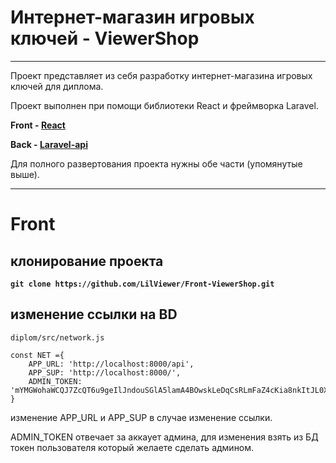 # Интернет-магазин игровых ключей - ViewerShop

---

Проект представляет из себя разработку интернет-магазина игровых ключей для диплома.

Проект выполнен при помощи библиотеки React и фреймворка Laravel. 

**Front - [React](https://github.com/LilViewer/Front-ViewerShop)**

**Back - [Laravel-api](https://github.com/LilViewer/Back-ViewerShop)**

Для полного развертования проекта нужны обе части (упомянутые выше).

---

# Front

## клонирование проекта

**` git clone https://github.com/LilViewer/Front-ViewerShop.git `**

## изменение ссылки на BD

` diplom/src/network.js `

``` 
const NET ={
    APP_URL: 'http://localhost:8000/api',
    APP_SUP: 'http://localhost:8000/',
    ADMIN_TOKEN: 'mYMGWohaWCQJ7ZcQT6u9geIlJndouSGlA5lamA4BOwskLeDqCsRLmFaZ4cKia8nkItJL0XtNeo3XdsmU'
}
 ```
изменение APP_URL и APP_SUP в случае изменение ссылки.

ADMIN_TOKEN отвечает за аккаует админа, для изменения взять из БД токен пользователя который желаете сделать админом.
 
